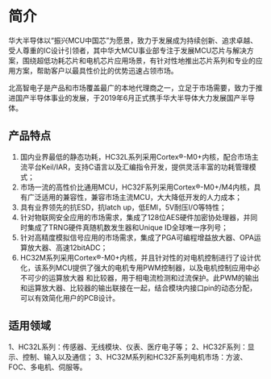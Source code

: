 # 简介

华大半导体以“振兴MCU中国芯”为愿景，致力于发展成为持续创新、追求卓越、受人尊重的IC设计引领者，其中华大MCU事业部专注于发展MCU芯片与解决方案，围绕超低功耗芯片和电机芯片应用场景，有针对性地推出芯片系列和专业的应用方案，帮助客户以最具性价比的优势迅速占领市场。

北高智电子是产品和市场覆盖最广的本地代理商之一，立足于市场需要，致力于推进国产半导体事业的发展，于2019年6月正式携手华大半导体大力发展国产半导体。

## 产品特点
1.  国内业界最低的静态功耗，HC32L系列采用Cortex®-M0+内核，配合市场主流平台Keil/IAR，支持C语言以及汇编指令开发，提供灵活丰富的功耗管理模式；
2.  市场一流的高性价比通用MCU，HC32F系列采用Cortex®-M0+/M4内核，具有广泛适用的兼容性，兼容市场主流MCU，大大降低开发的人力成本；
3.  具有业界领先的抗ESD，抗latch up，低EMI，5V耐压I/O等特性；
4.  针对物联网安全应用的市场需求，集成了128位AES硬件加密协处理器，并同时集成了TRNG硬件真随机数发生器和Unique ID全球唯一序列号；
5.  针对高精度模拟信号应用的市场需求，集成了PGA可编程增益放大器、OPA运算放大器、高速12bitADC；
6.  HC32M系列采用Cortex®-M0+内核，并且针对性的对电机控制进行了设计优化，该系列MCU提供了强大的电机专用PWM控制器，以及电机控制应用中必不可少的运算放大器            和比较器，用于相电流检测和过流保护。此PWM的输出和运算放大器、比较器的输出联接在一起，结合模块内接口pin的动态分配，可以有效简化用户的PCB设计。

## 适用领域
1、HC32L系列：传感器、无线模块、仪表、医疗电子等；
2、HC32F系列：显示、控制、输入以及通信；
3、HC32M系列和HC32F系列电机市场：方波、FOC、多电机、伺服等。
